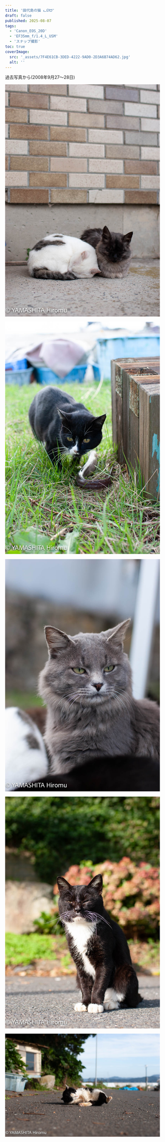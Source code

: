 ```yaml
---
title: '田代島の猫 ᓚᘏᗢ'
draft: false
published: 2025-08-07
tags:
  - 'Canon_EOS_20D'
  - 'EF35mm_f/1.4_L_USM'
  - 'スナップ撮影'
toc: true
coverImage:
  src: '_assets/7F4E61CB-3DED-4222-9AD0-2D3A6B74AD62.jpg'
  alt: ''
---
```

過去写真から(2008年9月27〜28日)

![](_assets/AAC8DCC1-F1A0-4E4A-8F3D-583BA8CD5A6B.jpg)

![](_assets/DD0920CA-3ACB-44D0-9021-1BC0EC197182.jpg)

![](_assets/20351D80-671A-41FB-88F6-AB2FFAEB7489.jpg)

![](_assets/10774032-D8A2-4DBE-8B15-07DB5DD2B370.jpg)

![](_assets/7F4E61CB-3DED-4222-9AD0-2D3A6B74AD62.jpg)